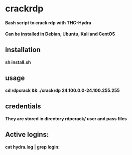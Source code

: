 # crackrdp
#### Bash script to crack rdp with THC-Hydra
#### Can be installed in Debian, Ubuntu, Kali and CentOS

## installation
#### sh install.sh
## usage
#### cd rdpcrack && ./crackrdp 24.100.0.0-24.100.255.255
## credentials
#### They are stored in directory rdpcrack/ user and pass files
## Active logins:

#### cat hydra.log | grep login:
